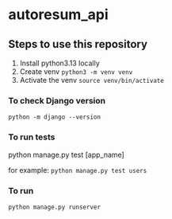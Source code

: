 # autoresum_api

## Steps to use this repository

1. Install python3.13 locally
2. Create venv `python3 -m venv venv`
3. Activate the venv `source venv/bin/activate`

### To check Django version

`python -m django --version`

### To run tests

python manage.py test [app_name]

for example: `python manage.py test users`

### To run
`python manage.py runserver`
